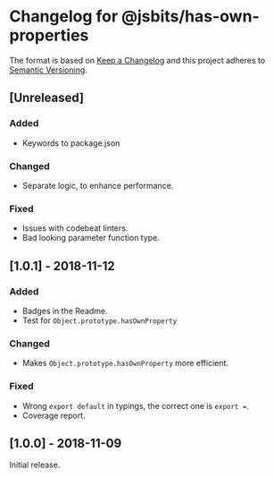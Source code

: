# Changelog for @jsbits/has-own-properties

The format is based on [Keep a Changelog](https://keepachangelog.com/en/1.0.0/) and this project adheres to [Semantic Versioning](https://semver.org/spec/v2.0.0.html).

## \[Unreleased]

### Added

- Keywords to package.json

### Changed

- Separate logic, to enhance performance.

### Fixed

- Issues with codebeat linters.
- Bad looking parameter function type.

## \[1.0.1] - 2018-11-12

### Added

- Badges in the Readme.
- Test for `Object.prototype.hasOwnProperty`

### Changed

- Makes `Object.prototype.hasOwnProperty` more efficient.

### Fixed

- Wrong `export default` in typings, the correct one is `export =`.
- Coverage report.

## \[1.0.0] - 2018-11-09

Initial release.
